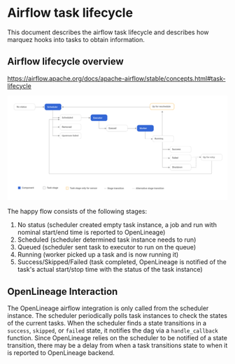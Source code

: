 # Airflow task lifecycle

This document describes the airflow task lifecycle and describes how marquez hooks into tasks to obtain information.

## Airflow lifecycle overview
https://airflow.apache.org/docs/apache-airflow/stable/concepts.html#task-lifecycle

![](task_lifecycle_diagram.png)

The happy flow consists of the following stages:
1. No status (scheduler created empty task instance, a job and run with nominal start/end time is reported to OpenLineage)
2. Scheduled (scheduler determined task instance needs to run)
3. Queued (scheduler sent task to executor to run on the queue)
4. Running (worker picked up a task and is now running it)
5. Success/Skipped/Failed (task completed, OpenLineage is notified of the task's actual start/stop time with the status of the task instance)

## OpenLineage Interaction
The OpenLineage airflow integration is only called from the scheduler instance. The scheduler periodically polls task instances to check the states of the current tasks. When the scheduler finds a state transitions in a `success`, `skipped`, or `failed` state, it notifies the dag via a `handle_callback` function. 
Since OpenLineage relies on the scheduler to be notified of a state transition, there may be a delay from when a task transitions state to when it is reported to OpenLineage backend.
